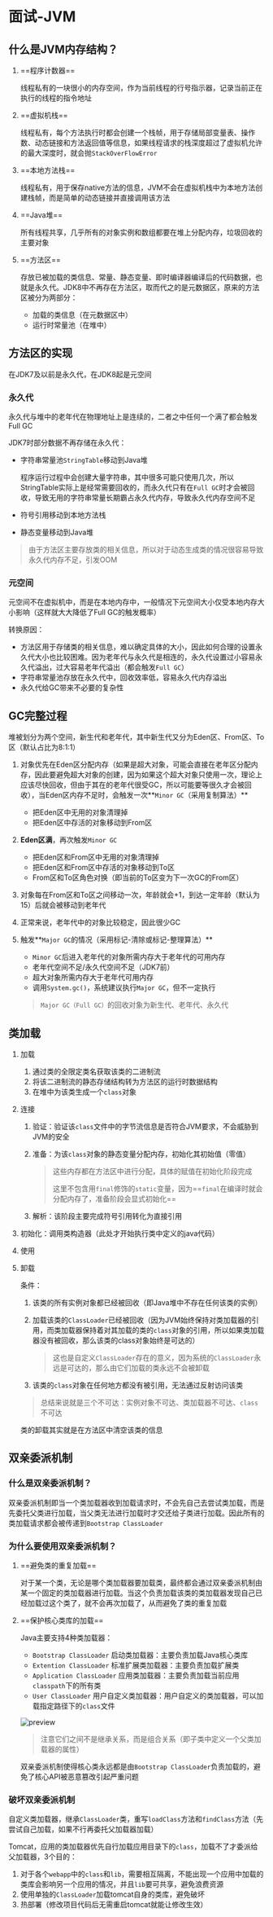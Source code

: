 # 面试-JVM

## 什么是JVM内存结构？

1. ==程序计数器==

   线程私有的一块很小的内存空间，作为当前线程的行号指示器，记录当前正在执行的线程的指令地址

2. ==虚拟机栈==

   线程私有，每个方法执行时都会创建一个栈帧，用于存储局部变量表、操作数、动态链接和方法返回值等信息，如果线程请求的栈深度超过了虚拟机允许的最大深度时，就会抛`StackOverFlowError`

3. ==本地方法栈==

   线程私有，用于保存native方法的信息，JVM不会在虚拟机栈中为本地方法创建栈帧，而是简单的动态链接并直接调用该方法

4. ==Java堆==

   所有线程共享，几乎所有的对象实例和数组都要在堆上分配内存，垃圾回收的主要对象

5. ==方法区==

   存放已被加载的类信息、常量、静态变量、即时编译器编译后的代码数据，也就是永久代。JDK8中不再存在方法区，取而代之的是元数据区，原来的方法区被分为两部分：

   - 加载的类信息（在元数据区中）
   - 运行时常量池（在堆中）



## 方法区的实现

在JDK7及以前是永久代，在JDK8起是元空间

### 永久代

永久代与堆中的老年代在物理地址上是连续的，二者之中任何一个满了都会触发Full GC

JDK7时部分数据不再存储在永久代：

- 字符串常量池`StringTable`移动到Java堆

  程序运行过程中会创建大量字符串，其中很多可能只使用几次，所以StringTable实际上是经常需要回收的，而永久代只有在`Full GC`时才会被回收，导致无用的字符串常量长期霸占永久代内存，导致永久代内存空间不足

- 符号引用移动到本地方法栈

- 静态变量移动到Java堆

> 由于方法区主要存放类的相关信息，所以对于动态生成类的情况很容易导致永久代内存不足，引发OOM

### 元空间

元空间不在虚拟机中，而是在本地内存中，一般情况下元空间大小仅受本地内存大小影响（这样就大大降低了Full GC的触发概率）

转换原因：

- 方法区用于存储类的相关信息，难以确定具体的大小，因此如何合理的设置永久代大小也比较困难。因为老年代与永久代是相连的，永久代设置过小容易永久代溢出，过大容易老年代溢出（都会触发`Full GC`）
- 字符串常量池存放在永久代中，回收效率低，容易永久代内存溢出
- 永久代给GC带来不必要的复杂性



## GC完整过程

堆被划分为两个空间，新生代和老年代，其中新生代又分为Eden区、From区、To区（默认占比为8:1:1）

1. 对象优先在Eden区分配内存（如果是超大对象，可能会直接在老年区分配内存，因此要避免超大对象的创建，因为如果这个超大对象只使用一次，理论上应该尽快回收，但由于其在的老年代很受GC，所以可能要等很久才会被回收），当Eden区内存不足时，会触发一次**`Minor GC`（采用复制算法）**

   - 把Eden区中无用的对象清理掉
   - 把Eden区中存活的对象移动到From区

2. **Eden区满**，再次触发`Minor GC`

   - 把Eden区和From区中无用的对象清理掉
   - 把Eden区和From区中存活的对象移动到To区
   - From区和To区角色对换（即当前的To区变为下一次GC的From区）

3. 对象每在From区和To区之间移动一次，年龄就会+1，到达一定年龄（默认为15）后就会被移动到老年代

4. 正常来说，老年代中的对象比较稳定，因此很少GC

5. 触发**`Major GC`的情况（采用标记-清除或标记-整理算法）**

   - `Minor GC`后进入老年代的对象所需内存大于老年代的可用内存
   - 老年代空间不足/永久代空间不足（JDK7前）
   - 超大对象所需内存大于老年代可用内存
   - 调用`System.gc()`，系统建议执行`Major GC`，但不一定执行

   > `Major GC（Full GC）`的回收对象为新生代、老年代、永久代



## 类加载

1. 加载

   1. 通过类的全限定类名获取该类的二进制流
   2. 将该二进制流的静态存储结构转为方法区的运行时数据结构
   3. 在堆中为该类生成一个`class`对象

2. 连接

   1. 验证：验证该`class`文件中的字节流信息是否符合JVM要求，不会威胁到JVM的安全

   2. 准备：为该`class`对象的静态变量分配内存，初始化其初始值（零值）

      > 这些内存都在方法区中进行分配，具体的赋值在初始化阶段完成
      >
      > 这里不包含用`final`修饰的`static`变量，因为==`final`在编译时就会分配内存了，准备阶段会显式初始化==

   3. 解析：该阶段主要完成符号引用转化为直接引用

3. 初始化：调用类构造器（此处才开始执行类中定义的java代码）

4. 使用

5. 卸载

   条件：

   1. 该类的所有实例对象都已经被回收（即Java堆中不存在任何该类的实例）

   2. 加载该类的`ClassLoader`已经被回收（因为JVM始终保持对类加载器的引用，而类加载器保持着对其加载的类的`class`对象的引用，所以如果类加载器没有被回收，那么该类的class对象始终是可达的）

      > 这也是自定义`ClassLoader`存在的意义，因为系统的`ClassLoader`永远是可达的，那么由它们加载的类永远不会被卸载

   3. 该类的`class`对象在任何地方都没有被引用，无法通过反射访问该类

   > 总结来说就是三个不可达：实例对象不可达、类加载器不可达、`class`不可达

   类的卸载其实就是在方法区中清空该类的信息



## 双亲委派机制

### 什么是双亲委派机制？

双亲委派机制即当一个类加载器收到加载请求时，不会先自己去尝试类加载，而是先委托父类进行加载，当父类无法进行加载时才交还给子类进行加载。因此所有的类加载请求都会被传递到`Bootstrap ClassLoader`



### 为什么要使用双亲委派机制？

1. ==避免类的重复加载==

   对于某一个类，无论是哪个类加载器要加载类，最终都会通过双亲委派机制由某一个固定的类加载器进行加载。当这个负责加载该类的类加载器发现自己已经加载过这个类了，就不会再次加载了，从而避免了类的重复加载

2. ==保护核心类库的加载==

   Java主要支持4种类加载器：

   - `Bootstrap ClassLoader` 启动类加载器：主要负责加载Java核心类库
   - `Extention ClassLoader` 标准扩展类加载器：主要负责加载扩展类
   - `Application ClassLoader` 应用类加载器：主要负责加载当前应用`classpath`下的所有类
   - `User ClassLoader` 用户自定义类加载器：用户自定义的类加载器，可以加载指定路径下的`class`文件

   ![preview](https://pic4.zhimg.com/v2-eb6ffa2110335ebb79b864e14a23c48b_r.jpg)

   > 注意它们之间不是继承关系，而是组合关系（即子类中定义一个父类加载器的属性）

   双亲委派机制使得核心类永远都是由`Bootstrap ClassLoader`负责加载的，避免了核心API被恶意篡改引起严重问题



### 破坏双亲委派机制

自定义类加载器，继承`ClassLoader`类，重写`loadClass`方法和`findClass`方法（先尝试自己加载，如果不行再委托父加载器加载）

Tomcat，应用的类加载器优先自行加载应用目录下的`class`，加载不了才委派给父加载器，3个目的：

1.  对于各个`webapp`中的`class`和`lib`，需要相互隔离，不能出现一个应用中加载的类库会影响另一个应用的情况，并且`lib`要可共享，避免浪费资源
2.  使用单独的`ClassLoader`加载tomcat自身的类库，避免破坏
3.  热部署（修改项目代码后无需重启tomcat就能让修改生效）



